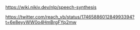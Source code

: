 https://wiki.nikiv.dev/nlp/speech-synthesis

https://twitter.com/reach_vb/status/1746588601284993394?t=6e8eyvWW0o4HmBrgFYp2mw
